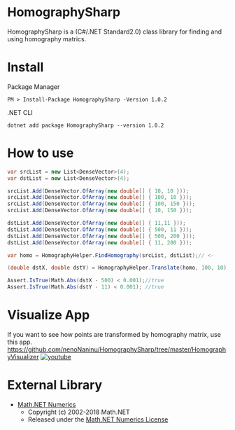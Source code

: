 # HomographySharp
HomographySharp is a (C#/.NET Standard2.0) class library for finding and using homography matrics.

# Install
Package Manager
```
PM > Install-Package HomographySharp -Version 1.0.2
```
.NET CLI
```
dotnet add package HomographySharp --version 1.0.2
```

# How to use
```c#
var srcList = new List<DenseVector>(4);
var dstList = new List<DenseVector>(4);

srcList.Add(DenseVector.OfArray(new double[] { 10, 10 }));
srcList.Add(DenseVector.OfArray(new double[] { 100, 10 }));
srcList.Add(DenseVector.OfArray(new double[] { 100, 150 }));
srcList.Add(DenseVector.OfArray(new double[] { 10, 150 }));

dstList.Add(DenseVector.OfArray(new double[] { 11,11 }));
dstList.Add(DenseVector.OfArray(new double[] { 500, 11 }));
dstList.Add(DenseVector.OfArray(new double[] { 500, 200 }));
dstList.Add(DenseVector.OfArray(new double[] { 11, 200 }));

var homo = HomographyHelper.FindHomography(srcList, dstList);// <-

(double dstX, double dstY) = HomographyHelper.Translate(homo, 100, 10);// <-

Assert.IsTrue(Math.Abs(dstX - 500) < 0.001);//true
Assert.IsTrue(Math.Abs(dstY - 11) < 0.001); //true
```

# Visualize App
If you want to see how points are transformed by homography matrix, use this app.  
https://github.com/nenoNaninu/HomographySharp/tree/master/HomographyVisualizer
[![youtube](http://img.youtube.com/vi/BNACz1SPbj8/0.jpg)](https://youtu.be/BNACz1SPbj8)

# External Library 
- [Math.NET Numerics](https://github.com/mathnet/mathnet-numerics)  
  - Copyright (c) 2002-2018 Math.NET  
  - Released under the [Math.NET Numerics License](https://github.com/mathnet/mathnet-numerics/blob/master/LICENSE.md)
